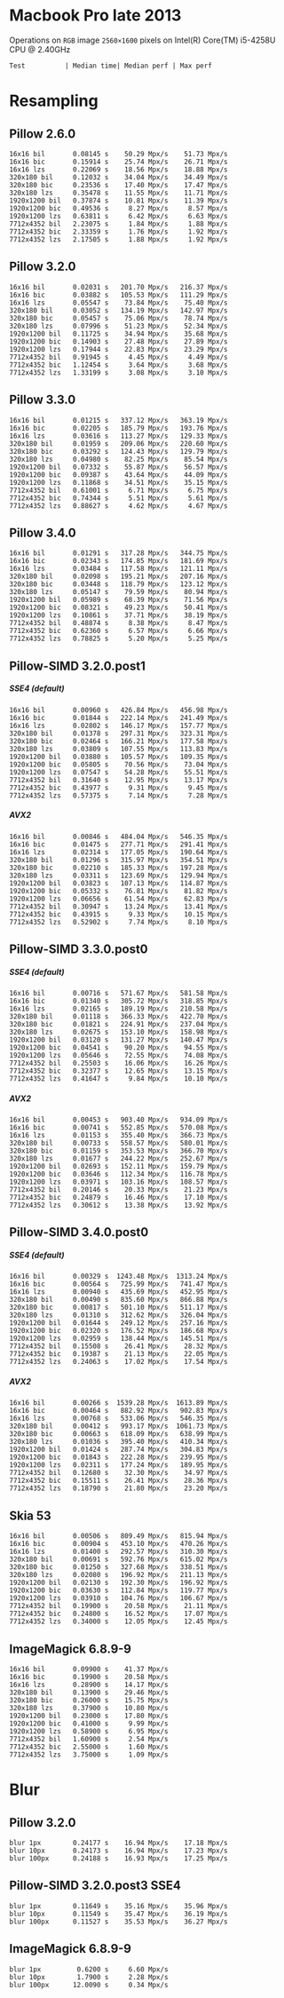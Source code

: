 Macbook Pro late 2013
=====================

Operations on `RGB` image `2560×1600` pixels on 
Intel(R) Core(TM) i5-4258U CPU @ 2.40GHz

    Test          | Median time| Median perf | Max perf


Resampling
==========

Pillow 2.6.0
------------
    16x16 bil       0.08145 s    50.29 Mpx/s    51.73 Mpx/s
    16x16 bic       0.15914 s    25.74 Mpx/s    26.71 Mpx/s
    16x16 lzs       0.22069 s    18.56 Mpx/s    18.88 Mpx/s
    320x180 bil     0.12032 s    34.04 Mpx/s    34.49 Mpx/s
    320x180 bic     0.23536 s    17.40 Mpx/s    17.47 Mpx/s
    320x180 lzs     0.35478 s    11.55 Mpx/s    11.71 Mpx/s
    1920x1200 bil   0.37874 s    10.81 Mpx/s    11.39 Mpx/s
    1920x1200 bic   0.49536 s     8.27 Mpx/s     8.57 Mpx/s
    1920x1200 lzs   0.63811 s     6.42 Mpx/s     6.63 Mpx/s
    7712x4352 bil   2.23075 s     1.84 Mpx/s     1.88 Mpx/s
    7712x4352 bic   2.33359 s     1.76 Mpx/s     1.92 Mpx/s
    7712x4352 lzs   2.17505 s     1.88 Mpx/s     1.92 Mpx/s


Pillow 3.2.0
------------
    16x16 bil       0.02031 s   201.70 Mpx/s   216.37 Mpx/s
    16x16 bic       0.03882 s   105.53 Mpx/s   111.29 Mpx/s
    16x16 lzs       0.05547 s    73.84 Mpx/s    75.40 Mpx/s
    320x180 bil     0.03052 s   134.19 Mpx/s   142.97 Mpx/s
    320x180 bic     0.05457 s    75.06 Mpx/s    78.74 Mpx/s
    320x180 lzs     0.07996 s    51.23 Mpx/s    52.34 Mpx/s
    1920x1200 bil   0.11725 s    34.94 Mpx/s    35.68 Mpx/s
    1920x1200 bic   0.14903 s    27.48 Mpx/s    27.89 Mpx/s
    1920x1200 lzs   0.17944 s    22.83 Mpx/s    23.29 Mpx/s
    7712x4352 bil   0.91945 s     4.45 Mpx/s     4.49 Mpx/s
    7712x4352 bic   1.12454 s     3.64 Mpx/s     3.68 Mpx/s
    7712x4352 lzs   1.33199 s     3.08 Mpx/s     3.10 Mpx/s


Pillow 3.3.0
------------
    16x16 bil       0.01215 s   337.12 Mpx/s   363.19 Mpx/s
    16x16 bic       0.02205 s   185.79 Mpx/s   193.76 Mpx/s
    16x16 lzs       0.03616 s   113.27 Mpx/s   129.33 Mpx/s
    320x180 bil     0.01959 s   209.06 Mpx/s   220.60 Mpx/s
    320x180 bic     0.03292 s   124.43 Mpx/s   129.79 Mpx/s
    320x180 lzs     0.04980 s    82.25 Mpx/s    85.54 Mpx/s
    1920x1200 bil   0.07332 s    55.87 Mpx/s    56.57 Mpx/s
    1920x1200 bic   0.09387 s    43.64 Mpx/s    44.09 Mpx/s
    1920x1200 lzs   0.11868 s    34.51 Mpx/s    35.15 Mpx/s
    7712x4352 bil   0.61001 s     6.71 Mpx/s     6.75 Mpx/s
    7712x4352 bic   0.74344 s     5.51 Mpx/s     5.61 Mpx/s
    7712x4352 lzs   0.88627 s     4.62 Mpx/s     4.67 Mpx/s


Pillow 3.4.0
------------
    16x16 bil       0.01291 s   317.28 Mpx/s   344.75 Mpx/s
    16x16 bic       0.02343 s   174.85 Mpx/s   181.69 Mpx/s
    16x16 lzs       0.03484 s   117.58 Mpx/s   121.11 Mpx/s
    320x180 bil     0.02098 s   195.21 Mpx/s   207.16 Mpx/s
    320x180 bic     0.03448 s   118.79 Mpx/s   123.12 Mpx/s
    320x180 lzs     0.05147 s    79.59 Mpx/s    80.94 Mpx/s
    1920x1200 bil   0.05989 s    68.39 Mpx/s    71.56 Mpx/s
    1920x1200 bic   0.08321 s    49.23 Mpx/s    50.41 Mpx/s
    1920x1200 lzs   0.10861 s    37.71 Mpx/s    38.19 Mpx/s
    7712x4352 bil   0.48874 s     8.38 Mpx/s     8.47 Mpx/s
    7712x4352 bic   0.62360 s     6.57 Mpx/s     6.66 Mpx/s
    7712x4352 lzs   0.78825 s     5.20 Mpx/s     5.25 Mpx/s


Pillow-SIMD 3.2.0.post1
-----------------------

##### SSE4 (default)
    16x16 bil       0.00960 s   426.84 Mpx/s   456.98 Mpx/s
    16x16 bic       0.01844 s   222.14 Mpx/s   241.49 Mpx/s
    16x16 lzs       0.02802 s   146.17 Mpx/s   157.77 Mpx/s
    320x180 bil     0.01378 s   297.31 Mpx/s   323.31 Mpx/s
    320x180 bic     0.02464 s   166.21 Mpx/s   177.58 Mpx/s
    320x180 lzs     0.03809 s   107.55 Mpx/s   113.83 Mpx/s
    1920x1200 bil   0.03880 s   105.57 Mpx/s   109.35 Mpx/s
    1920x1200 bic   0.05805 s    70.56 Mpx/s    73.04 Mpx/s
    1920x1200 lzs   0.07547 s    54.28 Mpx/s    55.51 Mpx/s
    7712x4352 bil   0.31640 s    12.95 Mpx/s    13.17 Mpx/s
    7712x4352 bic   0.43977 s     9.31 Mpx/s     9.45 Mpx/s
    7712x4352 lzs   0.57375 s     7.14 Mpx/s     7.28 Mpx/s

##### AVX2
    16x16 bil       0.00846 s   484.04 Mpx/s   546.35 Mpx/s
    16x16 bic       0.01475 s   277.71 Mpx/s   291.41 Mpx/s
    16x16 lzs       0.02314 s   177.05 Mpx/s   190.64 Mpx/s
    320x180 bil     0.01296 s   315.97 Mpx/s   354.51 Mpx/s
    320x180 bic     0.02210 s   185.33 Mpx/s   197.28 Mpx/s
    320x180 lzs     0.03311 s   123.69 Mpx/s   129.94 Mpx/s
    1920x1200 bil   0.03823 s   107.13 Mpx/s   114.87 Mpx/s
    1920x1200 bic   0.05332 s    76.81 Mpx/s    81.82 Mpx/s
    1920x1200 lzs   0.06656 s    61.54 Mpx/s    62.83 Mpx/s
    7712x4352 bil   0.30947 s    13.24 Mpx/s    13.41 Mpx/s
    7712x4352 bic   0.43915 s     9.33 Mpx/s    10.15 Mpx/s
    7712x4352 lzs   0.52902 s     7.74 Mpx/s     8.10 Mpx/s


Pillow-SIMD 3.3.0.post0
-----------------------

##### SSE4 (default)
    16x16 bil       0.00716 s   571.67 Mpx/s   581.58 Mpx/s
    16x16 bic       0.01340 s   305.72 Mpx/s   318.85 Mpx/s
    16x16 lzs       0.02165 s   189.19 Mpx/s   210.58 Mpx/s
    320x180 bil     0.01118 s   366.33 Mpx/s   422.70 Mpx/s
    320x180 bic     0.01821 s   224.91 Mpx/s   237.04 Mpx/s
    320x180 lzs     0.02675 s   153.10 Mpx/s   158.98 Mpx/s
    1920x1200 bil   0.03120 s   131.27 Mpx/s   140.47 Mpx/s
    1920x1200 bic   0.04541 s    90.20 Mpx/s    94.55 Mpx/s
    1920x1200 lzs   0.05646 s    72.55 Mpx/s    74.08 Mpx/s
    7712x4352 bil   0.25503 s    16.06 Mpx/s    16.26 Mpx/s
    7712x4352 bic   0.32377 s    12.65 Mpx/s    13.15 Mpx/s
    7712x4352 lzs   0.41647 s     9.84 Mpx/s    10.10 Mpx/s

##### AVX2
    16x16 bil       0.00453 s   903.40 Mpx/s   934.09 Mpx/s
    16x16 bic       0.00741 s   552.85 Mpx/s   570.08 Mpx/s
    16x16 lzs       0.01153 s   355.40 Mpx/s   366.73 Mpx/s
    320x180 bil     0.00733 s   558.57 Mpx/s   580.01 Mpx/s
    320x180 bic     0.01159 s   353.53 Mpx/s   366.70 Mpx/s
    320x180 lzs     0.01677 s   244.22 Mpx/s   252.67 Mpx/s
    1920x1200 bil   0.02693 s   152.11 Mpx/s   159.79 Mpx/s
    1920x1200 bic   0.03646 s   112.34 Mpx/s   116.78 Mpx/s
    1920x1200 lzs   0.03971 s   103.16 Mpx/s   108.57 Mpx/s
    7712x4352 bil   0.20146 s    20.33 Mpx/s    21.23 Mpx/s
    7712x4352 bic   0.24879 s    16.46 Mpx/s    17.10 Mpx/s
    7712x4352 lzs   0.30612 s    13.38 Mpx/s    13.92 Mpx/s


Pillow-SIMD 3.4.0.post0
-----------------------

##### SSE4 (default)
    16x16 bil       0.00329 s  1243.48 Mpx/s  1313.24 Mpx/s
    16x16 bic       0.00564 s   725.99 Mpx/s   741.47 Mpx/s
    16x16 lzs       0.00940 s   435.69 Mpx/s   452.95 Mpx/s
    320x180 bil     0.00490 s   835.60 Mpx/s   866.88 Mpx/s
    320x180 bic     0.00817 s   501.10 Mpx/s   511.17 Mpx/s
    320x180 lzs     0.01310 s   312.62 Mpx/s   326.04 Mpx/s
    1920x1200 bil   0.01644 s   249.12 Mpx/s   257.16 Mpx/s
    1920x1200 bic   0.02320 s   176.52 Mpx/s   186.68 Mpx/s
    1920x1200 lzs   0.02959 s   138.44 Mpx/s   145.51 Mpx/s
    7712x4352 bil   0.15508 s    26.41 Mpx/s    28.32 Mpx/s
    7712x4352 bic   0.19387 s    21.13 Mpx/s    22.05 Mpx/s
    7712x4352 lzs   0.24063 s    17.02 Mpx/s    17.54 Mpx/s

##### AVX2
    16x16 bil       0.00266 s  1539.28 Mpx/s  1613.89 Mpx/s
    16x16 bic       0.00464 s   882.92 Mpx/s   902.83 Mpx/s
    16x16 lzs       0.00768 s   533.06 Mpx/s   546.35 Mpx/s
    320x180 bil     0.00412 s   993.17 Mpx/s  1061.73 Mpx/s
    320x180 bic     0.00663 s   618.09 Mpx/s   638.99 Mpx/s
    320x180 lzs     0.01036 s   395.40 Mpx/s   410.34 Mpx/s
    1920x1200 bil   0.01424 s   287.74 Mpx/s   304.83 Mpx/s
    1920x1200 bic   0.01843 s   222.28 Mpx/s   239.95 Mpx/s
    1920x1200 lzs   0.02311 s   177.24 Mpx/s   189.95 Mpx/s
    7712x4352 bil   0.12680 s    32.30 Mpx/s    34.97 Mpx/s
    7712x4352 bic   0.15511 s    26.41 Mpx/s    28.36 Mpx/s
    7712x4352 lzs   0.18790 s    21.80 Mpx/s    23.20 Mpx/s


Skia 53
-------
    16x16 bil       0.00506 s   809.49 Mpx/s   815.94 Mpx/s
    16x16 bic       0.00904 s   453.10 Mpx/s   470.26 Mpx/s
    16x16 lzs       0.01400 s   292.57 Mpx/s   310.30 Mpx/s
    320x180 bil     0.00691 s   592.76 Mpx/s   615.02 Mpx/s
    320x180 bic     0.01250 s   327.68 Mpx/s   338.51 Mpx/s
    320x180 lzs     0.02080 s   196.92 Mpx/s   211.13 Mpx/s
    1920x1200 bil   0.02130 s   192.30 Mpx/s   196.92 Mpx/s
    1920x1200 bic   0.03630 s   112.84 Mpx/s   119.77 Mpx/s
    1920x1200 lzs   0.03910 s   104.76 Mpx/s   106.67 Mpx/s
    7712x4352 bil   0.19900 s    20.58 Mpx/s    21.11 Mpx/s
    7712x4352 bic   0.24800 s    16.52 Mpx/s    17.07 Mpx/s
    7712x4352 lzs   0.34000 s    12.05 Mpx/s    12.45 Mpx/s


ImageMagick 6.8.9-9
-------------------
    16x16 bil       0.09900 s    41.37 Mpx/s
    16x16 bic       0.19900 s    20.58 Mpx/s
    16x16 lzs       0.28900 s    14.17 Mpx/s
    320x180 bil     0.13900 s    29.46 Mpx/s
    320x180 bic     0.26000 s    15.75 Mpx/s
    320x180 lzs     0.37900 s    10.80 Mpx/s
    1920x1200 bil   0.23000 s    17.80 Mpx/s
    1920x1200 bic   0.41000 s     9.99 Mpx/s
    1920x1200 lzs   0.58900 s     6.95 Mpx/s
    7712x4352 bil   1.60900 s     2.54 Mpx/s
    7712x4352 bic   2.55000 s     1.60 Mpx/s
    7712x4352 lzs   3.75000 s     1.09 Mpx/s


Blur
====

Pillow 3.2.0
------------
    blur 1px        0.24177 s    16.94 Mpx/s    17.18 Mpx/s
    blur 10px       0.24173 s    16.94 Mpx/s    17.23 Mpx/s
    blur 100px      0.24188 s    16.93 Mpx/s    17.25 Mpx/s

Pillow-SIMD 3.2.0.post3  SSE4
-----------------------
    blur 1px        0.11649 s    35.16 Mpx/s    35.96 Mpx/s
    blur 10px       0.11549 s    35.47 Mpx/s    36.19 Mpx/s
    blur 100px      0.11527 s    35.53 Mpx/s    36.27 Mpx/s

ImageMagick 6.8.9-9
-------------------
    blur 1px         0.6200 s     6.60 Mpx/s
    blur 10px        1.7900 s     2.28 Mpx/s
    blur 100px      12.0090 s     0.34 Mpx/s
